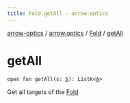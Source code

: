 ```yaml
---
title: Fold.getAll - arrow-optics
---
```


[arrow-optics](../../index.html) / [arrow.optics](../index.html) / [Fold](index.html) / [getAll](./get-all.html)

# getAll

`open fun getAll(s: `[`S`](index.html#S)`): ListK<`[`A`](index.html#A)`>`

Get all targets of the [Fold](index.html)


